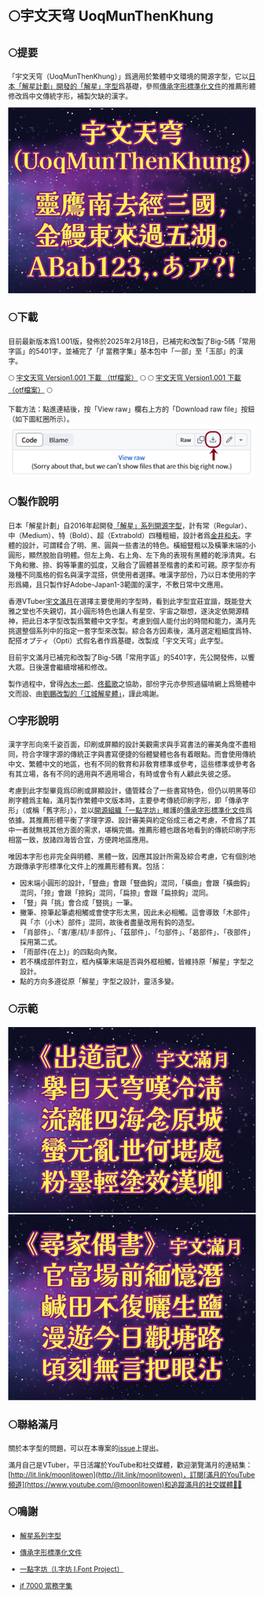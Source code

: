# 🌕宇文天穹 UoqMunThenKhung

## 🌕提要

「宇文天穹（UoqMunThenKhung）」爲適用於繁體中文環境的開源字型，它以[日本「解星計劃」開發的「解星」字型](https://github.com/FontKai-Kaisei/Kaisei)爲基礎，參照[傳承字形標準化文件](https://github.com/ichitenfont/inheritedglyphs)的推薦形體修改爲中文傳統字形，補製欠缺的漢字。

![示範文字](img/img01.png)

## 🌕下載

目前最新版本爲1.001版，發佈於2025年2月18日，已補完和改製了Big-5碼「常用字區」的5401字，並補完了「jf 當務字集」基本包中「一部」至「玉部」的漢字。

🌕 [宇文天穹 Version1.001 下載 （ttf檔案）](https://github.com/MoonlitOwen/ThenKhung/blob/main/fonts/ttf/UoqMunThenKhung-Regular.ttf) 🌕
🌕 [宇文天穹 Version1.001 下載 （otf檔案）](https://github.com/MoonlitOwen/ThenKhung/blob/main/fonts/otf/UoqMunThenKhung-Regular.otf) 🌕

下載方法：點進連結後，按「View raw」欄右上方的「Download raw file」按鈕（如下圖紅圈所示）。
![下載鍵的位置](img/dl.png)

## 🌕製作說明

日本「解星計劃」自2016年起開發[「解星」系列開源字型](https://github.com/FontKai-Kaisei/Kaisei)，計有常（Regular）、中（Medium）、特（Bold）、超（Extrabold）四種粗細，設計者爲[金井和夫](https://font-kai.jp/)。字體的設計，可謂糅合了明、黑、圓與一些書法的特色。橫細豎粗以及橫筆末端的小圓形，顯然脫胎自明體。但左上角、右上角、左下角的表現有黑體的乾淨清爽。右下角和撇、捺、鈎等筆畫的弧度，又融合了圓體甚至楷書的柔和可親。原字型亦有幾種不同風格的假名與漢字混搭，供使用者選擇。唯漢字部份，乃以日本使用的字形爲繩，且只製作好Adobe-Japan1-3範圍的漢字，不敷日常中文應用。

香港VTuber[宇文滿月](https://lit.link/en/moonlitowen)在選擇主要使用的字型時，看到此字型宜莊宜諧，既能登大雅之堂也不失親切，其小圓形特色也讓人有星空、宇宙之聯想，遂決定依開源精神，把此日本字型改製爲繁體中文字型。考慮到個人能付出的時間和能力，滿月先挑選整個系列中的指定一套字型來改製。綜合各方因素後，滿月選定粗細度爲特、配搭オプティ（Opti）式假名者作爲基礎，改製成「宇文天穹」此字型。

目前宇文滿月已補完和改製了Big-5碼「常用字區」的5401字，先公開發佈，以饗大眾。日後還會繼續增補和修改。

製作過程中，曾得[內木一郎](https://github.com/SyaoranHinata)、[佟藍歌](https://github.com/aikahiiragi)之協助，部份字元亦參照過貓啃網上爲簡體中文而設、由[劉鵬改製的「江城解星體」](https://www.maoken.com/freefonts/15107.html)，謹此鳴謝。

## 🌕字形說明

漢字字形向來千姿百面，印刷或屏顯的設計美觀需求與手寫書法的審美角度不盡相同，符合字理字源的傳統正字與書寫便捷的俗體變體也各有着眼點。而會使用傳統中文、繁體中文的地區，也有不同的敎育和非敎育標準或參考，這些標準或參考各有其立場，各有不同的適用與不適用場合，有時或會令有人顧此失彼之感。

考慮到此字型畢竟爲印刷或屏顯設計，儘管糅合了一些書寫特色，但仍以明黑等印刷字體爲主軸，滿月製作繁體中文版本時，主要參考傳統印刷字形，即「傳承字形」（或稱「舊字形」），並以[開源組織「一點字坊」](https://github.com/ichitenfont)維護的[傳承字形標準化文件](https://github.com/ichitenfont/inheritedglyphs)爲依據。其推薦形體平衡了字理字源、設計審美與約定俗成三者之考慮，不會爲了其中一者就無視其他方面的需求，堪稱完備。推薦形體也跟各地看到的傳統印刷字形相當一致，放諸四海皆合宜，方便跨地區應用。

唯因本字形也非完全與明體、黑體一致，因應其設計所需及綜合考慮，它有個別地方跟傳承字形標準化文件上的推薦形體有異。包括：
- 因末端小圓形的設計，「豎曲」會跟「豎曲鈎」混同，「橫曲」會跟「橫曲鈎」混同，「捺」會跟「捺鈎」混同，「扁捺」會跟「扁捺鈎」混同。
- 「豎」與「挑」會合成「豎挑」一筆。
- 撇筆、捺筆起筆處相觸或會使字形太黑，因此未必相觸。這會導致「木部件」與「朩（小木）部件」混同，故後者盡量改用有鈎的造型。
- 「肖部件」、「害/憲/㓞/丯部件」、「茲部件」、「匀部件」、「曷部件」、「夜部件」採用第二式。
- 「雨部件(在上)」的四點向內聚。
- 若不構成部件對立，框內橫筆末端是否與外框相觸，皆維持原「解星」字型之設計。
- 點的方向多遵從原「解星」字型之設計，靈活多變。

## 🌕示範
![示範文字](img/img02.png)
![示範文字](img/img03.png)

## 🌕聯絡滿月
關於本字型的問題，可以在本專案的[issue](https://github.com/MoonlitOwen/ThenKhung/issues)上提出。

滿月自己是VTuber，平日活躍於YouTube和社交媒體，歡迎瀏覽滿月的連結集：[http://lit.link/moonlitowen](http://lit.link/moonlitowen)，訂閱[滿月的YouTube頻道](https://www.youtube.com/@moonlitowen)和追蹤滿月的社交媒體💛💜

## 🌕鳴謝
* [解星系列字型](https://github.com/FontKai-Kaisei/Kaisei)
* [傳承字形標準化文件](https://github.com/ichitenfont/inheritedglyphs)
* [一點字坊（I.字坊 I.Font Project）](https://github.com/ichitenfont)

* [jf 7000 當務字集](https://justfont.com/jf7000)
